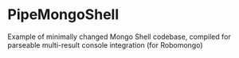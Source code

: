 # PipeMongoShell
Example of minimally changed Mongo Shell codebase, compiled for parseable multi-result console integration (for Robomongo)
